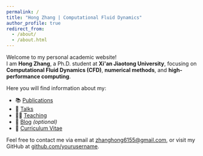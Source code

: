 ```yaml
---
permalink: /
title: "Hong Zhang | Computational Fluid Dynamics"
author_profile: true
redirect_from: 
  - /about/
  - /about.html
---
```


Welcome to my personal academic website!  
I am **Hong Zhang**, a Ph.D. student at **Xi'an Jiaotong University**, focusing on **Computational Fluid Dynamics (CFD)**, **numerical methods**, and **high-performance computing**.

Here you will find information about my:
- 📚 [Publications](/publications/)
- 🎤 [Talks](/talks/)
- 🧑‍🏫 [Teaching](/teaching/)
- 📝 [Blog](/blog/) *(optional)*
- 📄 [Curriculum Vitae](/cv/)

Feel free to contact me via email at [zhanghong6155@gmail.com](mailto:zhanghong6155@gmail.com), or visit my GitHub at [github.com/yourusername](https://github.com/yourusername).
